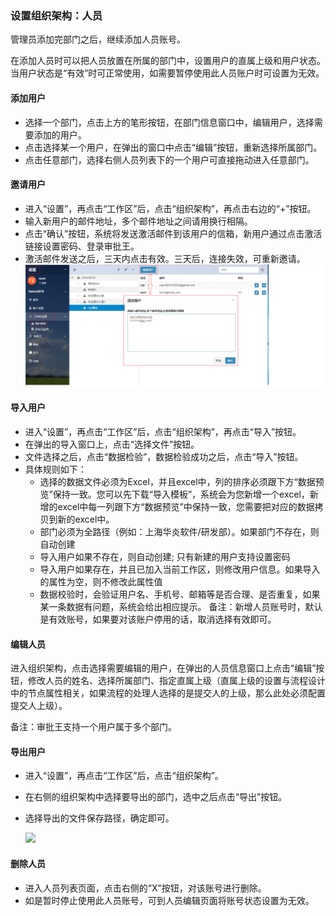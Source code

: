 ### 设置组织架构：人员
  管理员添加完部门之后，继续添加人员账号。
  
  在添加人员时可以把人员放置在所属的部门中，设置用户的直属上级和用户状态。当用户状态是“有效”时可正常使用，如需要暂停使用此人员账户时可设置为无效。

#### 添加用户
- 选择一个部门，点击上方的笔形按钮，在部门信息窗口中，编辑用户，选择需要添加的用户。
- 点击选择某一个用户，在弹出的窗口中点击“编辑”按钮，重新选择所属部门。   
- 点击任意部门，选择右侧人员列表下的一个用户可直接拖动进入任意部门。

#### 邀请用户
- 进入“设置”，再点击“工作区”后，点击“组织架构”，再点击右边的“+”按钮。
- 输入新用户的邮件地址，多个邮件地址之间请用换行相隔。
- 点击“确认”按钮，系统将发送激活邮件到该用户的信箱，新用户通过点击激活链接设置密码、登录审批王。
- 激活邮件发送之后，三天内点击有效。三天后，连接失效，可重新邀请。
![](images/人员.png)

#### 导入用户
- 进入“设置”，再点击“工作区”后，点击“组织架构”，再点击“导入”按钮。
- 在弹出的导入窗口上，点击“选择文件”按钮。
- 文件选择之后，点击“数据检验”，数据检验成功之后，点击“导入”按钮。
- 具体规则如下：
    - 选择的数据文件必须为Excel，并且excel中，列的排序必须跟下方“数据预览”保持一致。您可以先下载“导入模板”，系统会为您新增一个excel，新增的excel中每一列跟下方“数据预览”中保持一致，您需要把对应的数据拷贝到新的excel中。
    - 部门必须为全路径（例如：上海华炎软件/研发部）。如果部门不存在，则自动创建
    - 导入用户如果不存在，则自动创建; 只有新建的用户支持设置密码
    - 导入用户如果存在，并且已加入当前工作区，则修改用户信息。如果导入的属性为空，则不修改此属性值
    - 数据校验时，会验证用户名、手机号、邮箱等是否合理、是否重复，如果某一条数据有问题，系统会给出相应提示。
备注：新增人员账号时，默认是有效账号，如果要对该账户停用的话，取消选择有效即可。

#### 编辑人员
进入组织架构，点击选择需要编辑的用户，在弹出的人员信息窗口上点击“编辑”按钮，修改人员的姓名、选择所属部门、指定直属上级（直属上级的设置与流程设计中的节点属性相关，如果流程的处理人选择的是提交人的上级，那么此处必须配置提交人上级）。

备注：审批王支持一个用户属于多个部门。

#### 导出用户
- 进入“设置”，再点击“工作区”后，点击“组织架构”。
- 在右侧的组织架构中选择要导出的部门，选中之后点击“导出”按钮。
- 选择导出的文件保存路径，确定即可。
  
   ![](images/导出用户.png)
#### 删除人员
- 进入人员列表页面，点击右侧的“X”按钮，对该账号进行删除。
- 如是暂时停止使用此人员账号，可到人员编辑页面将账号状态设置为无效。

